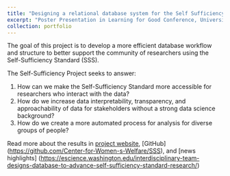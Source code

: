 ```yaml
---
title: "Designing a relational database system for the Self Sufficiency Standard: Representing the cost of living"
excerpt: "Poster Presentation in Learning for Good Conference, University of Washington, September 2022. 1<br/><img src='/images/Poster.png'>"
collection: portfolio
---
```


The goal of this project is to develop a more efficient database workflow and structure to better support the community of researchers using the Self-Sufficiency Standard (SSS).

The Self-Sufficiency Project seeks to answer:

1. How can we make the Self-Sufficiency Standard more accessible for researchers who interact with the data?
2. How do we increase data interpretability, transparency, and approachability of data for stakeholders without a strong data science background?
3. How do we create a more automated process for analysis for diverse groups of people?

Read more about the results in [project website](https://uwescience.github.io/DSSG2022-Self-Sufficiency/), [GitHub] (https://github.com/Center-for-Women-s-Welfare/SSS), and [news highlights] (https://escience.washington.edu/interdisciplinary-team-designs-database-to-advance-self-sufficiency-standard-research/)